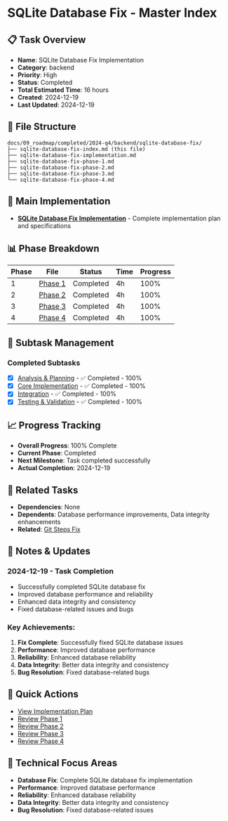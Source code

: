 # SQLite Database Fix - Master Index

## 📋 Task Overview
- **Name**: SQLite Database Fix Implementation
- **Category**: backend
- **Priority**: High
- **Status**: Completed
- **Total Estimated Time**: 16 hours
- **Created**: 2024-12-19
- **Last Updated**: 2024-12-19

## 📁 File Structure
```
docs/09_roadmap/completed/2024-q4/backend/sqlite-database-fix/
├── sqlite-database-fix-index.md (this file)
├── sqlite-database-fix-implementation.md
├── sqlite-database-fix-phase-1.md
├── sqlite-database-fix-phase-2.md
├── sqlite-database-fix-phase-3.md
└── sqlite-database-fix-phase-4.md
```

## 🎯 Main Implementation
- **[SQLite Database Fix Implementation](./sqlite-database-fix-implementation.md)** - Complete implementation plan and specifications

## 📊 Phase Breakdown
| Phase | File | Status | Time | Progress |
|-------|------|--------|------|----------|
| 1 | [Phase 1](./sqlite-database-fix-phase-1.md) | Completed | 4h | 100% |
| 2 | [Phase 2](./sqlite-database-fix-phase-2.md) | Completed | 4h | 100% |
| 3 | [Phase 3](./sqlite-database-fix-phase-3.md) | Completed | 4h | 100% |
| 4 | [Phase 4](./sqlite-database-fix-phase-4.md) | Completed | 4h | 100% |

## 🔄 Subtask Management
### Completed Subtasks
- [x] [Analysis & Planning](./sqlite-database-fix-phase-1.md) - ✅ Completed - 100%
- [x] [Core Implementation](./sqlite-database-fix-phase-2.md) - ✅ Completed - 100%
- [x] [Integration](./sqlite-database-fix-phase-3.md) - ✅ Completed - 100%
- [x] [Testing & Validation](./sqlite-database-fix-phase-4.md) - ✅ Completed - 100%

## 📈 Progress Tracking
- **Overall Progress**: 100% Complete
- **Current Phase**: Completed
- **Next Milestone**: Task completed successfully
- **Actual Completion**: 2024-12-19

## 🔗 Related Tasks
- **Dependencies**: None
- **Dependents**: Database performance improvements, Data integrity enhancements
- **Related**: [Git Steps Fix](./git-steps-fix/)

## 📝 Notes & Updates
### 2024-12-19 - Task Completion
- Successfully completed SQLite database fix
- Improved database performance and reliability
- Enhanced data integrity and consistency
- Fixed database-related issues and bugs

### Key Achievements:
1. **Fix Complete**: Successfully fixed SQLite database issues
2. **Performance**: Improved database performance
3. **Reliability**: Enhanced database reliability
4. **Data Integrity**: Better data integrity and consistency
5. **Bug Resolution**: Fixed database-related bugs

## 🚀 Quick Actions
- [View Implementation Plan](./sqlite-database-fix-implementation.md)
- [Review Phase 1](./sqlite-database-fix-phase-1.md)
- [Review Phase 2](./sqlite-database-fix-phase-2.md)
- [Review Phase 3](./sqlite-database-fix-phase-3.md)
- [Review Phase 4](./sqlite-database-fix-phase-4.md)

## 🎯 Technical Focus Areas
- **Database Fix**: Complete SQLite database fix implementation
- **Performance**: Improved database performance
- **Reliability**: Enhanced database reliability
- **Data Integrity**: Better data integrity and consistency
- **Bug Resolution**: Fixed database-related issues
